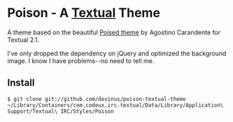 # Poison - A [Textual](https://github.com/Codeux/Textual) Theme

A theme based on the beautiful
[Poised theme](https://github.com/Agos/Poised-theme) by Agostino Carandente
for Textual 2.1.

I've only dropped the dependency on jQuery and optimized the background image.
I know I have problems--no need to tell me.

## Install

```sh-session
$ git clone git://github.com/devinus/poison-textual-theme ~/Library/Containers/com.codeux.irc.textual/Data/Library/Application\ Support/Textual\ IRC/Styles/Poison
```
